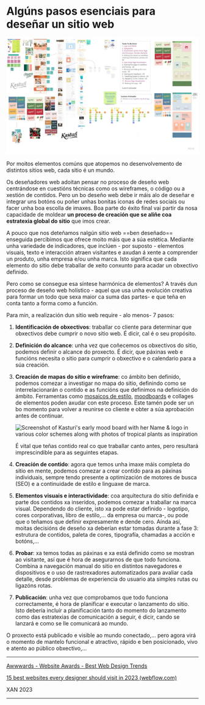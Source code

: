 # Algúns pasos esenciais para deseñar un sitio web

![Various screenshots of Kasturi's Miro board showing different variation of webpage layouts, color schemes, and sticky notes with instructions](./assets/62c6f7990c.jpg)

Por moitos elementos comúns que atopemos no desenvolvemento de distintos sitios web, cada sitio é un mundo.

Os deseñadores web adoitan pensar no proceso de deseño web centrándose en cuestións técnicas como os wireframes, o código ou a xestión de contidos. Pero un bo deseño web debe ir máis alo de deseñar e integrar uns botóns ou poñer unhas bonitas iconas de redes sociais ou facer unha boa escolla de imaxes. Boa parte do éxito final vai partir da nosa capacidade de moldear **un proceso de creación que se aliñe coa estratexia global do sitio** que imos crear.

A pouco que nos deteñamos nalgún sitio web ==ben deseñado== enseguida percibimos que ofrece moito máis que a súa estética. Mediante unha variedade de indicadores, que inclúen - por suposto - elementos visuais, texto e interacción atraen visitantes e axudan á xente a comprender un produto, unha empresa e/ou unha marca. Isto significa que cada elemento do sitio debe traballar de xeito conxunto para acadar un obxectivo definido.

Pero como se consegue esa síntese harmónica de elementos? A través dun proceso de deseño web holístico - aquel que usa unha evolución creativa para formar un todo que sexa maior ca suma das partes- e que teña en conta tanto a forma como a función.

Para min, a realización dun sitio web require - alo menos- 7 pasos:

1. **Identificación de obxectivos**: traballar co cliente para determinar que obxectivos debe cumprir o novo sitio web. É dicir, cal é o seu propósito.

2. **Definición do alcance**: unha vez que coñecemos os obxectivos do sitio, podemos definir o alcance do proxecto. É dicir, que páxinas web e funcións necesita o sitio para cumprir o obxectivo e o calendario para a súa creación.

3. **Creación de mapas do sitio e wireframe**: co ámbito ben definido, podemos comezar a investigar no mapa do sitio, definindo como se interrelacionarán o contido e as funcións que definimos na definición do ámbito. Ferramentas como [mosaicos de estilo](https://styletil.es/), [moodboards](https://www.canva.com/create/mood-boards/) e collages de elementos poden axudar con este proceso. Este tamén pode ser un bo momento para volver a reunirse co cliente e obter a súa aprobación antes de continuar.

   ![Screenshot of Kasturi's early mood board with her Name & logo in various color schemes along with photos of tropical plants as inspiration](https://assets-global.website-files.com/6009ec8cda7f305645c9d91b/62c6fb18aa940fcae95f5db2_XgLybj4n511w_S_iYfF48Mjj9i5TOWKaLMXkv7GpaI65IRqDas3kYDgLFTWXWjHnEedaT4GvIE_1coWVyg2Ax2bCTk7li3Hbg2Onm72-50-iKB7I_-WDyMvv84aEdtDJ7L1-WGNOD2P8PSf9HA.jpeg)

   É vital que teñas contido real co que traballar canto antes, pero resultará imprescindible para as seguintes etapas.

4. **Creación de contido**: agora que temos unha imaxe máis completa do sitio en mente, podemos comezar a crear contido para as páxinas individuais, sempre tendo presente a optimización de motores de busca (SEO) e a continuidade de estilo e linguaxe de marca.

5. **Elementos visuais e interactividade**: coa arquitectura do sitio definida e parte dos contidos xa inseridos, podemos comezar a traballar na marca visual. Dependendo do cliente, isto xa pode estar definido - logotipo, cores corporativas, libro de estilo,... da empresa ou marca-, ou pode que o teñamos que definir expresamente e dende cero. Aínda así, moitas decisións de deseño xa deberían estar tomadas durante a fase 3: estrutura de contidos, paleta de cores, tipografía, chamadas a acción e botóns,...

6. **Probar**: xa temos todas as páxinas e xa está definido como se mostran ao visitante, así que é hora de asegurarnos de que todo funciona. Combina a navegación manual do sitio en distintos navegadores e dispositivos e o uso de rastrexadores automatizados para avaliar cada detalle, desde problemas de experiencia do usuario ata simples rutas ou ligazóns rotas.

7. **Publicación**: unha vez que comprobamos que todo funciona correctamente, é hora de planificar e executar o lanzamento do sitio. Isto debería incluír a planificación tanto do momento do lanzamento como das estratexias de comunicación a seguir, é dicir, cando se lanzará e como se lle comunicará ao mundo.

O proxecto está publicado e visible ao mundo conectado,... pero agora virá o momento de mantelo funcional e atractivo, rápido e ben posicionado, vivo e atento ao público obxectivo,...

---

[Awwwards - Website Awards - Best Web Design Trends](https://www.awwwards.com/)

[15 best websites every designer should visit in 2023 (webflow.com)](https://webflow.com/blog/best-websites)

XAN 2023

---

<!-- ref: https://webflow.com/blog/the-web-design-process-in-7-simple-steps -->
